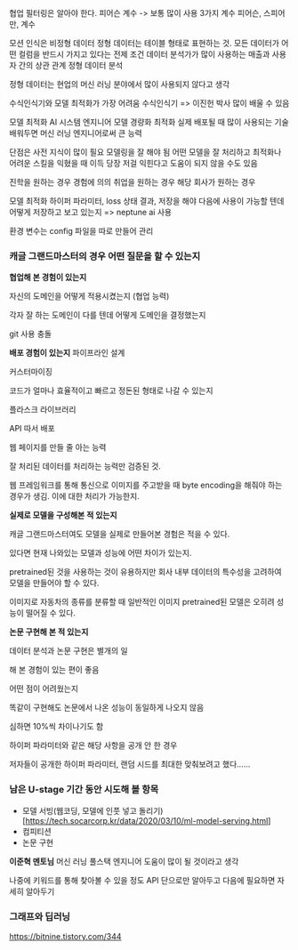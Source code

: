 협업 필터링은 알아야 한다.
피어슨 계수 -> 보통 많이 사용
3가지 계수
피어슨, 스피어만,  계수

모션 인식은 비정형 데이터
정형 데이터는 테이블 형태로 표현하는 것.
모든 데이터가 어떤 컬럼을 반드시 가지고 있다는 전제 조건
데이터 분석가가 많이 사용하는 매출과 사용자 간의 상관 관계
정형 데이터 분석

정형 데이터는 현업의 머신 러닝 분야에서 많이 사용되지 않다고 생각

수식인식기와 모델 최적화가 가장 어려움
수식인식기 => 이진헌 박사
많이 배울 수 있음

모델 최적화
AI 시스템 엔지니어
모델 경량화 최적화 실제 배포될 때 많이 사용되는 기술
배워두면 머신 러닝 엔지니어로써 큰 능력

단점은 사전 지식이 많이 필요
모델링을 잘 해야 됨
어떤 모델을 잘 처리하고 최적화나 어려운 스킬을 익혔을 때 이득
당장 저걸 익힌다고 도움이 되지 않을 수도 있음

진학을 원하는 경우
경험에 의의
취업을 원하는 경우
해당 회사가 원하는 경우

모델 최적화
하이퍼 파라미터, loss 상태 결과, 저장을 해야 다음에 사용이 가능할 텐데 어떻게 저장하고 보고 있는지
=> neptune ai 사용

환경 변수는 config 파일을 따로 만들어 관리

### 캐글 그랜드마스터의 경우 어떤 질문을 할 수 있는지
**협업해 본 경험이 있는지**

자신의 도메인을 어떻게 적용시켰는지 (협업 능력)

각자 잘 하는 도메인이 다를 텐데 어떻게 도메인을 결정했는지

git 사용 충돌

**배포 경험이 있는지**
파이프라인 설계

커스터마이징

코드가 얼마나 효율적이고 빠르고 정돈된 형태로 나갈 수 있는지

플라스크 라이브러리

API 따서 배포

웹 페이지를 만들 줄 아는 능력

잘 처리된 데이터를 처리하는 능력만 검증된 것.

웹 프레임워크를 통해 통신으로 이미지를 주고받을 때 byte encoding을 해줘야 하는 경우가 생김. 이에 대한 처리가 가능한지.

**실제로 모델을 구성해본 적 있는지**

캐글 그랜드마스터여도 모델을 실제로 만들어본 경험은 적을 수 있다.

있다면 현재 나와있는 모델과 성능에 어떤 차이가 있는지.

pretrained된 것을 사용하는 것이 유용하지만 회사 내부 데이터의 특수성을 고려하여 모델을 만들어야 할 수 있다.

이미지로 자동차의 종류를 분류할 때 일반적인 이미지 pretrained된 모델은 오히려 성능이 떨어질 수 있다.

**논문 구현해 본 적 있는지**

데이터 분석과 논문 구현은 별개의 일

해 본 경험이 있는 편이 좋음

어떤 점이 어려웠는지

똑같이 구현해도 논문에서 나온 성능이 동일하게 나오지 않음

심하면 10%씩 차이나기도 함

하이퍼 파라미터와 같은 해당 사항을 공개 안 한 경우

저자들이 공개한 하이퍼 파라미터, 랜덤 시드를 최대한 맞춰보려고 했다......

### 남은 U-stage 기간 동안 시도해 볼 항목
- 모델 서빙(웹코딩, 모델에 인풋 넣고 돌리기)[https://tech.socarcorp.kr/data/2020/03/10/ml-model-serving.html]
- 컴피티션
- 논문 구현


**이준혁 멘토님**
머신 러닝 풀스택 엔지니어
도움이 많이 될 것이라고 생각

나중에 키워드를 통해 찾아볼 수 있을 정도
API 단으로만 알아두고 다음에 필요하면 자세히 알아두기

### 그래프와 딥러닝
https://bitnine.tistory.com/344
